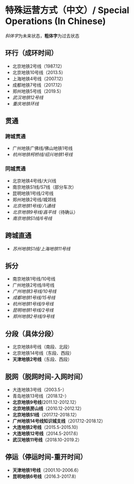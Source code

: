 # 特殊运营方式（中文）/ Special Operations (In Chinese)

*斜体字*为未来状态，**粗体字**为过去状态

## 环行（成环时间）
- 北京地铁2号线（1987.12）
- 北京地铁10号线（2013.5）
- 上海地铁4号线（2007.12）
- 成都地铁7号线（2017.12）
- 郑州地铁5号线（2019.5）
- *武汉地铁12号线*
- *重庆地铁环线*

## 贯通
### 跨城贯通
- 广州地铁广佛线/佛山地铁1号线
- *杭州地铁柯桥线/绍兴地铁1号线*

### 同城贯通
- 北京地铁4号线/大兴线
- 南京地铁S1线/S7线（部分车次）
- 昆明地铁1号线/2号线
- 郑州地铁2号线/城郊线
- *北京地铁1号线/八通线*
- *北京地铁9号线/昌平线*（待确认）
- *南京地铁S1线/6号线*

## 跨城直通
- *苏州地铁S1线/上海地铁11号线*

## 拆分
- 南京地铁1号线/10号线
- 广州地铁2号线/8号线
- *广州地铁3号线/10号线*
- *成都地铁1号线/15号线*
- *杭州地铁1号线/9号线*
- *昆明地铁1号线/2号线*
- *郑州地铁2号线/9号线*

## 分段（具体分段）
- 北京地铁8号线（南段、北段）
- 北京地铁14号线（东段、西段）
- **天津地铁2号线**（东段、西段）

## 脱网（脱网时间-入网时间）
- 大连地铁3号线（2003.5-）
- 青岛地铁13号线（2018.12-）
- **北京地铁9号线**(2011.12-2012.12）
- **北京地铁房山线**（2010.12-2012.12）
- **北京地铁S1线**（2017.12-2018.12）
- **广州地铁14号线知识城支线**（2017.12-2018.12）
- **大连地铁2号线**（2015.5-2015.10）
- **大连地铁12号线**（2014.5-2017.6）
- **武汉地铁11号线**（2018.10-2019.2）

## 停运（停运时间-重开时间）
- **天津地铁1号线**（2001.10-2006.6）
- **昆明地铁6号线**（2016.3-2017.8）

